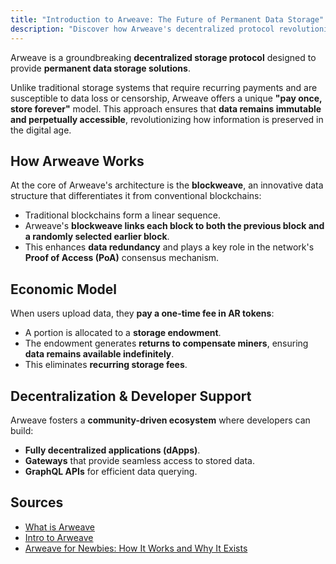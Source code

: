 ```yaml
---
title: "Introduction to Arweave: The Future of Permanent Data Storage"
description: "Discover how Arweave's decentralized protocol revolutionizes data storage with its unique 'pay once, store forever' model for permanent data preservation."
---
```


Arweave is a groundbreaking **decentralized storage protocol** designed to provide **permanent data storage solutions**. 

Unlike traditional storage systems that require recurring payments and are susceptible to data loss or censorship, Arweave offers a unique **"pay once, store forever"** model. This approach ensures that **data remains immutable and perpetually accessible**, revolutionizing how information is preserved in the digital age.

## **How Arweave Works**
At the core of Arweave's architecture is the **blockweave**, an innovative data structure that differentiates it from conventional blockchains:

- Traditional blockchains form a linear sequence.
- Arweave's **blockweave links each block to both the previous block and a randomly selected earlier block**.
- This enhances **data redundancy** and plays a key role in the network's **Proof of Access (PoA)** consensus mechanism.

## **Economic Model**
When users upload data, they **pay a one-time fee in AR tokens**:

- A portion is allocated to a **storage endowment**.
- The endowment generates **returns to compensate miners**, ensuring **data remains available indefinitely**.
- This eliminates **recurring storage fees**.

## **Decentralization & Developer Support**
Arweave fosters a **community-driven ecosystem** where developers can build:

- **Fully decentralized applications (dApps)**.
- **Gateways** that provide seamless access to stored data.
- **GraphQL APIs** for efficient data querying.

## **Sources**
- [What is Arweave](https://arweave.org/)
- [Intro to Arweave](https://arweavehub.com/primer)
- [Arweave for Newbies: How It Works and Why It Exists](https://x.com/onlyarweave/status/1805983704549929286)
